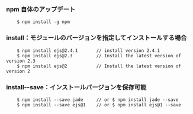 ### npm 自体のアップデート
```shell
    $ npm install -g npm
```

### install：モジュールのバージョンを指定してインストールする場合
```shell
    $ npm install ejs@2.4.1       // install version 2.4.1
    $ npm install ejs@2.3         // Install the latest version of version 2.3
    $ npm install ejs@2           // Install the latest version of version 2
```

### install--save：インストールバージョンを保存可能
```shell
    $ npm install --save jade     // or $ npm install jade --save
    $ npm install --save ejs@1    // or $ npm install ejs@1 --save
```